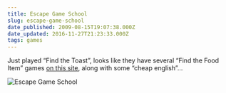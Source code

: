 ```yaml
---
title: Escape Game School
slug: escape-game-school
date_published: 2009-08-15T19:07:38.000Z
date_updated: 2016-11-27T21:23:33.000Z
tags: games
---
```


Just played “Find the Toast”, looks like they have several “Find the Food Item” games [on this site](http://escape.dojin.com/), along with some “cheap english”…

![Escape Game School](http://res.cloudinary.com/notesdotkitchen/image/upload/v1444505546/escape-game-school_rnx2tn.png)
